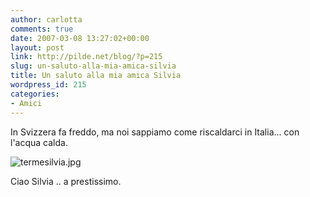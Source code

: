 ```yaml
---
author: carlotta
comments: true
date: 2007-03-08 13:27:02+00:00
layout: post
link: http://pilde.net/blog/?p=215
slug: un-saluto-alla-mia-amica-silvia
title: Un saluto alla mia amica Silvia
wordpress_id: 215
categories:
- Amici
---
```


In Svizzera fa freddo, ma noi sappiamo come riscaldarci in Italia... con l'acqua calda.

![termesilvia.jpg](http://pilde.net/blog/wp-content/uploads/2007/03/termesilvia.jpg)




Ciao Silvia .. a prestissimo.
